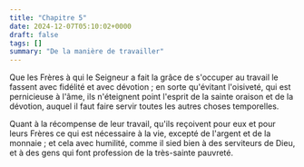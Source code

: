 ```yaml
---
title: "Chapitre 5"
date: 2024-12-07T05:10:02+0000
draft: false
tags: []
summary: "De la manière de travailler"
---
```


Que les Frères à qui le Seigneur a fait la grâce de s'occuper au travail le fassent avec fidélité et avec dévotion ; en sorte qu'évitant l'oisiveté, qui est pernicieuse à l'âme, ils n'éteignent point l'esprit de la sainte oraison et de la dévotion, auquel il faut faire servir toutes les autres choses temporelles.

Quant à la récompense de leur travail, qu'ils reçoivent pour eux et pour leurs Frères ce qui est nécessaire à la vie, excepté de l'argent et de la monnaie ; et cela avec humilité, comme il sied bien à des serviteurs de Dieu, et à des gens qui font profession de la très-sainte pauvreté.

